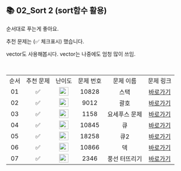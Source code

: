 ## 📚 02_Sort 2 (sort함수 활용)

순서대로 푸는게 좋아요.

추천 문제는 (✅ 체크표시) 했습니다.

vector도 사용해봅시다. vector는 나중에도 엄청 많이 쓰임.

<br/>

<table>
  <tr>
    <td align="center">순서</td>
    <td align="center">추천 문제</td>
    <td align="center">난이도</td>
    <td align="center">문제 번호</td>
    <td align="center">문제 이름</td>
    <td align="center">문제 링크</td>
  </tr>
  <tr>
    <td align="center">01</td>
    <td align="center">✅</td>
    <td align="center"><img height="23px" width="25px" src="https://d2gd6pc034wcta.cloudfront.net/tier/7.svg"></td>
    <td align="center">10828</td>
    <td align="center">스택</td>
    <td align="center"><a href="https://www.acmicpc.net/problem/10828">바로가기</a></td>
  </tr>
  <tr>
    <td align="center">02</td>
    <td align="center">✅</td>
    <td align="center"><img height="23px" width="25px" src="https://d2gd6pc034wcta.cloudfront.net/tier/7.svg"></td>
    <td align="center">9012</td>
    <td align="center">괄호</td>
    <td align="center"><a href="https://www.acmicpc.net/problem/9012">바로가기</a></td>
  </tr>
  <tr>
    <td align="center">03</td>
    <td align="center">✅</td>
    <td align="center"><img height="23px" width="25px" src="https://d2gd6pc034wcta.cloudfront.net/tier/6.svg"></td>
    <td align="center">1158</td>
    <td align="center">요세푸스 문제</td>
    <td align="center"><a href="https://www.acmicpc.net/problem/1158">바로가기</a></td>
  </tr>
  <tr>
    <td align="center">04</td>
    <td align="center">✅</td>
    <td align="center"><img height="23px" width="25px" src="https://d2gd6pc034wcta.cloudfront.net/tier/7.svg"></td>
    <td align="center">10845</td>
    <td align="center">큐</td>
    <td align="center"><a href="https://www.acmicpc.net/problem/10845">바로가기</a></td>
  </tr>
  <tr>
    <td align="center">05</td>
    <td align="center">✅</td>
    <td align="center"><img height="23px" width="25px" src="https://d2gd6pc034wcta.cloudfront.net/tier/7.svg"></td>
    <td align="center">18258</td>
    <td align="center">큐2</td>
    <td align="center"><a href="https://www.acmicpc.net/problem/18258">바로가기</a></td>
  </tr>
  <tr>
    <td align="center">06</td>
    <td align="center">✅</td>
    <td align="center"><img height="23px" width="25px" src="https://d2gd6pc034wcta.cloudfront.net/tier/7.svg"></td>
    <td align="center">10866</td>
    <td align="center">덱</td>
    <td align="center"><a href="https://www.acmicpc.net/problem/10866">바로가기</a></td>
  </tr>
  <tr>
    <td align="center">07</td>
    <td align="center">✅</td>
    <td align="center"><img height="23px" width="25px" src="https://d2gd6pc034wcta.cloudfront.net/tier/8.svg"></td>
    <td align="center">2346</td>
    <td align="center">풍선 터뜨리기</td>
    <td align="center"><a href="https://www.acmicpc.net/problem/2346">바로가기</a></td>
  </tr>
</table>

<br/><br/>
